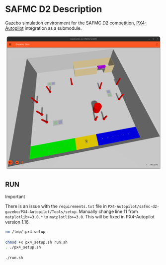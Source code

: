 # SAFMC D2 Description

Gazebo simulation environment for the SAFMC D2 competition, [PX4-Autopilot](https://github.com/PX4/PX4-Autopilot/tree/release/1.15) integration as a submodule.

![Screenshot](docs/Screenshot%20from%202025-01-28%2014-22-15.png)

## RUN

> [!IMPORTANT]  
> There is an issue with the `requirements.txt` file in `PX4-Autopilot/safmc-d2-gazebo/PX4-Autopilot/Tools/setup`.
> Manually change line 11 from `matplotlib>=3.0.*` to `matplotlib>=3.0`. This will be fixed in PX4-Autopilot version 1.16.

```sh
rm /tmp/.px4.setup

chmod +x px4_setup.sh run.sh
. ./px4_setup.sh

./run.sh
```
